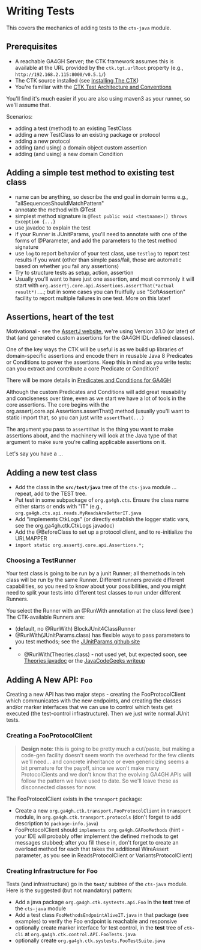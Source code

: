 # Writing Tests

This covers the mechanics of adding tests to the `cts-java` module.

## Prerequisites
- A reachable GA4GH Server; the CTK framework assumes this is available at the URL provided by the `ctk.tgt.urlRoot` property (e.g., `http://192.168.2.115:8000/v0.5.1/`)
- The CTK source installed (see [Installing The CTK](InstallingTheCTK.md))
- You're familiar with the [CTK Test Architecture and Conventions](TestArchAndConventions.md)

You'll find it's much easier if you are also using maven3 as your runner, so we'll assume that.

Scenarios:
- adding a test (method) to an existing TestClass
- adding a new TestClass to an existing package or protocol
- adding a new protocol
- adding (and using) a domain object custom assertion
- adding (and using) a new domain Condition

## Adding a simple test method to existing test class
- name can be anything, so describe the end goal in domain terms e.g., "allSequencesShouldMatchPattern"
- annotate the method with @Test
- simplest method signature is `@Test public void <testname>() throws Exception {...}`
- use javadoc to explain the test
- if your Runner is JUnitParams, you'll need to annotate with one of the forms of @Parameter, and add the parameters to the test method signature
- use `log` to report behavior of your test class, use `testlog` to report test results if you want (other than simple pass/fail, those are automatic based on whether you fail any assertions)
- Try to structure tests as setup, action, assertion
- Usually you'll want to have just one assertion, and most commonly it will start with `org.assertj.core.api.Assertions.assertThat(*actual result*).`...; but in some cases you can fruitfully use "SoftAssertion" facility to report multiple failures in one test. More on this later! 

## Assertions, heart of the test
Motivational - see the [AssertJ website](http://joel-costigliola.github.io/assertj/), we're using Version 3.1.0 (or later) of that (and generated custom assertions for the GA4GH IDL-defined classes).

One of the key ways the CTK will be useful is as we build up libraries of domain-specific assertions and encode them in reusable Java 8 Predicates or Conditions to power the assertions. Keep this in mind as you write tests: can you extract and contribute a core Predicate or Condition?

There will be more details in [Predicates and Conditions for GA4GH](PredicatesAndConditions.md)

Although the custom Predicates and Conditions will add great reusability and conciseness over time, even as we start we have a lot of tools in the core assertions. The core begins with the org.assertj.core.api.Assertions.assertThat() method (usually you'll want to static import that, so you can just write `assertThat(...)`

The argument you pass to `assertThat` is the thing you want to make assertions about, and the machinery will look at the Java type of that argument to make sure you're calling applicable assertions on it.

Let's say you have a ...  

## Adding a new test class
- Add the class in the **`src/test/java`** tree of the `cts-java` module ... repeat, add to the TEST tree.
- Put test in some subpackage of `org.ga4gh.cts`. Ensure the class name either starts or ends with "IT" (e.g., `org.ga4gh.cts.api.reads.MyReadsAreBetterIT.java`
- Add "implements CtkLogs" (or directly establish the logger static vars, see the org.ga4gh.ctk.CtkLogs javadoc)
- Add the @BeforeClass to set up a protocol client, and to re-initialize the URLMAPPER
- `import static org.assertj.core.api.Assertions.*;`

### Choosing a TestRunner
Your test class is going to be run by a junit Runner; all themethods in teh class will be run by the same Runner. Different runners provide different capabilities, so you need to know about your possibilities, and you might need to split your tests into different test classes to run under different Runners.

You select the Runner with an @RunWith annotation at the class level (see ) The CTK-available Runners are:
- (default, no @RunWith) BlockJUnit4ClassRunner
- @RunWith(JUnitParams.class) has flexible ways to pass parameters to you test methods; see the [JUnitParams github site](https://github.com/Pragmatists/JUnitParams)
- - @RunWith(Theories.class) - not used yet, but expected soon, see [Theories javadoc](http://junit.org/apidocs/org/junit/experimental/theories/Theories.html) or the [JavaCodeGeeks writeup](http://www.javacodegeeks.com/2013/12/introduction-to-junit-theories.html)

## Adding A New API: `Foo`
Creating a new API has two major steps - creating the FooProtocolClient which communicates with the new endpoints, and creating the classes and/or marker interfaces that we can use to control which tests get executed (the test-control infrastructure). Then we just write normal JUnit tests.

### Creating a FooProtocolClient
>**Design note**: this is going to be pretty much a cut/paste, but making a code-gen facility doesn't seem worth the overhead for the few clients we'll need... and concrete inheritance or even genericizing seems a bit premature for the payoff, since we won't make many ProtocolCients and we don't know that the evolving GA4GH APIs will follow the pattern we have used to date. So we'll leave these as disconnected classes for now.

The FooProtocolClient exists in the `transport` package:

- Create a new `org.ga4gh.ctk.transport.FooProtocolClient` in `transport` module, in `org.ga4gh.ctk.transport.protocols` (don't forget to add description to `package-info.java`)
- FooProtocolClient should `implements org.ga4gh.GAFooMethods`
(hint - your IDE will probably offer implement the defined methods to get messages stubbed; after you fill
these in, don't forget to create an overload method for each that takes the additional WireAssert parameter,
as you see in ReadsProtocolClient or VariantsProtocolClient)

### Creating Infrastructure for Foo

Tests (and infrastructure) go in the **`test/`** subtree of the `cts-java` module. Here is the suggested (but not mandatory) pattern:

- Add a java package `org.ga4gh.ctk.systests.api.Foo` in the **test** tree of the `cts-java` module
- Add a test class `FooMethodsEndpointAliveIT.java` in that package (see examples) to verify the Foo endpoint is reachable and responsive
- optionally create marker interface for test control, in the **test** tree of `ctk-cli` at `org.ga4gh.ctk.control.API.FooTests.java`
- optionally create `org.ga4gh.ctk.systests.FooTestSuite.java`
